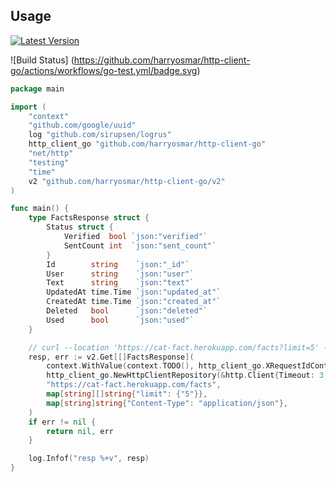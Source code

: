 ## Usage

[![Latest Version](https://img.shields.io/github/release/harryosmar/http-client-go.svg?style=flat-square)](https://github.com/harryosmar/http-client-go/releases)

![Build Status]
(https://github.com/harryosmar/http-client-go/actions/workflows/go-test.yml/badge.svg)

```go
package main

import (
	"context"
	"github.com/google/uuid"
	log "github.com/sirupsen/logrus"
	http_client_go "github.com/harryosmar/http-client-go"
	"net/http"
	"testing"
	"time"
	v2 "github.com/harryosmar/http-client-go/v2"
)

func main() {
	type FactsResponse struct {
		Status struct {
			Verified  bool `json:"verified"`
			SentCount int  `json:"sent_count"`
		}
		Id        string    `json:"_id"`
		User      string    `json:"user"`
		Text      string    `json:"text"`
		UpdatedAt time.Time `json:"updated_at"`
		CreatedAt time.Time `json:"created_at"`
		Deleted   bool      `json:"deleted"`
		Used      bool      `json:"used"`
	}

	// curl --location 'https://cat-fact.herokuapp.com/facts?limit=5' --header 'Content-Type: application/json'
	resp, err := v2.Get[[]FactsResponse](
		context.WithValue(context.TODO(), http_client_go.XRequestIdContext, uuid.New().String()),
		http_client_go.NewHttpClientRepository(&http.Client{Timeout: 3 * time.Second}).EnableDebug(),
		"https://cat-fact.herokuapp.com/facts",
		map[string][]string{"limit": {"5"}},
		map[string]string{"Content-Type": "application/json"},
	)
	if err != nil {
		return nil, err
	}

	log.Infof("resp %+v", resp)
}
```